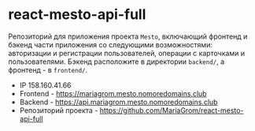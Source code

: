 # react-mesto-api-full
Репозиторий для приложения проекта `Mesto`, включающий фронтенд и бэкенд части приложения со следующими возможностями: авторизации и регистрации пользователей, операции с карточками и пользователями. Бэкенд расположите в директории `backend/`, а фронтенд - в `frontend/`. 
  
* IP 158.160.41.66
* Frontend - https://mariagrom.mesto.nomoredomains.club
* Backend - https://api.mariagrom.mesto.nomoredomains.club
* Репозиторий проекта - https://github.com/MariaGrom/react-mesto-api-full